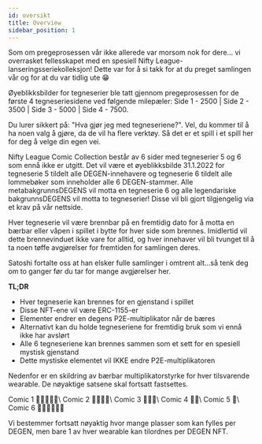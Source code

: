 ```yaml
---
id: oversikt
title: Overview
sidebar_position: 1
---
```


Som om pregeprosessen vår ikke allerede var morsom nok for dere... vi overrasket fellesskapet med en spesiell Nifty League-lanseringsseriekolleksjon! Dette var for å si takk for at du preget samlingen vår og for at du var tidlig ute 😁

Øyeblikksbilder for tegneserier ble tatt gjennom pregeprosessen for de første 4 tegneseriesidene ved følgende milepæler: Side 1 - 2500 | Side 2 - 3500 | Side 3 - 5000 | Side 4 - 7500.

Du lurer sikkert på: "Hva gjør jeg med tegneseriene?". Vel, du kommer til å ha noen valg å gjøre, da de vil ha flere verktøy. Så det er et spill i et spill her for deg å velge din egen vei.

Nifty League Comic Collection består av 6 sider med tegneserier 5 og 6 som ennå ikke er utgitt. Det vil være et øyeblikksbilde 31.1.2022 for tegneserie 5 tildelt alle DEGEN-innehavere og tegneserie 6 tildelt alle lommebøker som inneholder alle 6 DEGEN-stammer. Alle metabakgrunnsDEGENS vil motta en tegneserie 6 og alle legendariske bakgrunnsDEGENS vil motta to tegneserier! Disse vil bli gjort tilgjengelig via et krav på vår nettside.

Hver tegneserie vil være brennbar på en fremtidig dato for å motta en bærbar eller våpen i spillet i bytte for hver side som brennes. Imidlertid vil dette brennevinduet ikke vare for alltid, og hver innehaver vil bli tvunget til å ta noen tøffe avgjørelser for fremtiden for samlingen deres.

Satoshi fortalte oss at han elsker fulle samlinger i omtrent alt…så tenk deg om to ganger før du tar for mange avgjørelser her.

**TL;DR**

- Hver tegneserie kan brennes for en gjenstand i spillet
- Disse NFT-ene vil være ERC-1155-er
- Elementer endrer en degens P2E-multiplikator når de bæres
- Alternativt kan du holde tegneseriene for fremtidig bruk som vi ennå ikke har avslørt
- Alle 6 tegneseriene kan brennes sammen som et sett for en spesiell mystisk gjenstand
- Dette mystiske elementet vil IKKE endre P2E-multiplikatoren

Nedenfor er en skildring av bærbar multiplikatorstyrke for hver tilsvarende wearable. De nøyaktige satsene skal fortsatt fastsettes.

Comic 1 💪💪💪💪💪\ Comic 2 💪💪💪💪\ Comic 3 💪💪💪\ Comic 4 💪💪\ Comic 5 💪\ Comic 6 💪💪💪💪💪💪


Vi bestemmer fortsatt nøyaktig hvor mange plasser som kan fylles per DEGEN, men bare 1 av hver wearable kan tilordnes per DEGEN NFT. 
